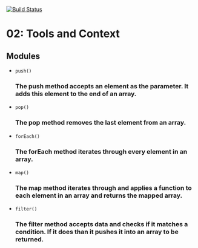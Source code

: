 [![Build Status](https://travis-ci.com/Confalone/02-tools-and-context.svg?branch=master)](https://travis-ci.com/Confalone/02-tools-and-context) 

# 02: Tools and Context

## Modules

* `push()`
  ### The push method accepts an element as the parameter.  It adds this element to the end of an array.

* `pop()`
  ### The pop method removes the last element from an array.

* `forEach()`
  ### The forEach method iterates through every element in an array. 

* `map()`
  ### The map method iterates through and applies a function to each element in an array and returns the mapped array.

* `filter()`
    ### The filter method accepts data and checks if it matches a condition.  If it does than it pushes it into an array to be returned.
